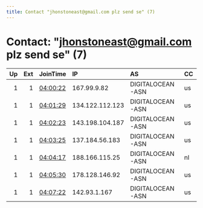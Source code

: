 ```yaml
---
title: Contact "jhonstoneast@gmail.com plz send se" (7)
---
```


# Contact: "jhonstoneast@gmail.com plz send se" (7)

|   Up |   Ext | JoinTime                                                                                            | IP              | AS               | CC   |   ORp |   Dirp | OS    | Version   | Nickname      |   eFamMembers |
|-----:|------:|:----------------------------------------------------------------------------------------------------|:----------------|:-----------------|:-----|------:|-------:|:------|:----------|:--------------|--------------:|
|    1 |     1 | [04:00:22](https://metrics.torproject.org/rs.html#details/9CB38C50428CE2E3D3BC6517BBFAAAC839CDE3E8) | 167.99.9.82     | DIGITALOCEAN-ASN | us   |  9001 |     80 | Linux | 0.4.5.10  | verybadrelay1 |             7 |
|    1 |     1 | [04:01:29](https://metrics.torproject.org/rs.html#details/C46ED666B392B92682DD1F4F89F6D34D9487C885) | 134.122.112.123 | DIGITALOCEAN-ASN | us   |  9001 |     80 | Linux | 0.4.5.10  | verybadrelay2 |             7 |
|    1 |     1 | [04:02:23](https://metrics.torproject.org/rs.html#details/256916F1280CF01905D9F718104464A5FC4D9C2E) | 143.198.104.187 | DIGITALOCEAN-ASN | us   |  9001 |     80 | Linux | 0.4.5.10  | verybadrelay3 |             7 |
|    1 |     1 | [04:03:25](https://metrics.torproject.org/rs.html#details/57EAD39ECF98E846FCF60C38AF694BA194F53883) | 137.184.56.183  | DIGITALOCEAN-ASN | us   |  9001 |     80 | Linux | 0.4.5.10  | verybadrelay4 |             7 |
|    1 |     1 | [04:04:17](https://metrics.torproject.org/rs.html#details/77D935552D6A81073FD11B6A6AC00C643F91DB6D) | 188.166.115.25  | DIGITALOCEAN-ASN | nl   |  9001 |     80 | Linux | 0.4.5.10  | verybadrelay5 |             7 |
|    1 |     1 | [04:05:30](https://metrics.torproject.org/rs.html#details/3E9ECB30F11754323B8367309BF1FF1EC3585ACD) | 178.128.146.92  | DIGITALOCEAN-ASN | us   |  9001 |     80 | Linux | 0.4.5.10  | verybadrelay6 |             7 |
|    1 |     1 | [04:07:22](https://metrics.torproject.org/rs.html#details/B20D7A5A6D5DBD1A12611DE2626B62A609C93940) | 142.93.1.167    | DIGITALOCEAN-ASN | us   |  9001 |     80 | Linux | 0.4.5.10  | verybadrelay7 |             7 |
